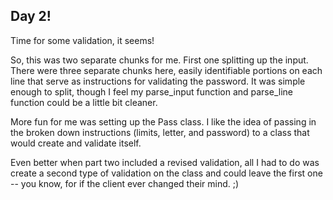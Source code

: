 ## Day 2!

Time for some validation, it seems!

So, this was two separate chunks for me. First one splitting up the input. There were three separate chunks here, easily identifiable portions on each line that serve as instructions for validating the password.
It was simple enough to split, though I feel my parse_input function and parse_line function could be a little bit cleaner.

More fun for me was setting up the Pass class. I like the idea of passing in the broken down instructions (limits, letter, and password) to a class that would create and validate itself.

Even better when part two included a revised validation, all I had to do was create a second type of validation on the class and could leave the first one -- you know, for if the client ever changed their mind. ;)
